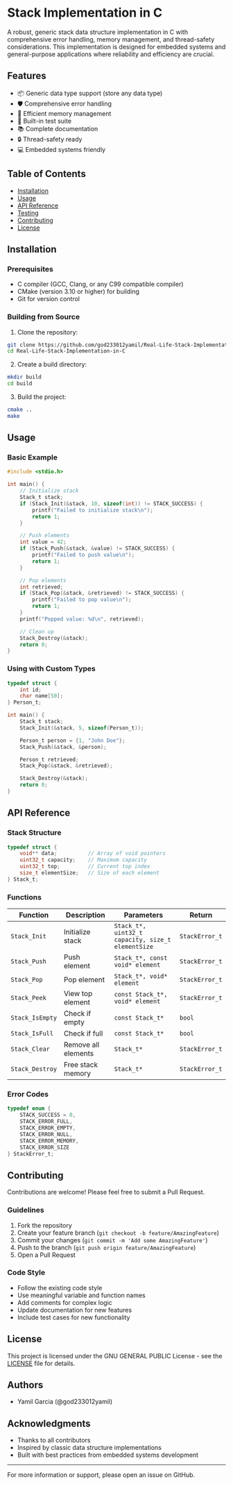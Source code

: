 # Stack Implementation in C

A robust, generic stack data structure implementation in C with comprehensive error handling, memory management, and thread-safety considerations. This implementation is designed for embedded systems and general-purpose applications where reliability and efficiency are crucial.

## Features

- 📦 Generic data type support (store any data type)
- 🛡️ Comprehensive error handling
- 💾 Efficient memory management
- 🧪 Built-in test suite
- 📚 Complete documentation
- 🔒 Thread-safety ready
- 💻 Embedded systems friendly

## Table of Contents

- [Installation](#installation)
- [Usage](#usage)
- [API Reference](#api-reference)
- [Testing](#testing)
- [Contributing](#contributing)
- [License](#license)

## Installation

### Prerequisites

- C compiler (GCC, Clang, or any C99 compatible compiler)
- CMake (version 3.10 or higher) for building
- Git for version control

### Building from Source

1. Clone the repository:
```bash
git clone https://github.com/god233012yamil/Real-Life-Stack-Implementation-in-C.git
cd Real-Life-Stack-Implementation-in-C
```

2. Create a build directory:
```bash
mkdir build
cd build
```

3. Build the project:
```bash
cmake ..
make
```
## Usage

### Basic Example

```c
#include <stdio.h>

int main() {
    // Initialize stack
    Stack_t stack;
    if (Stack_Init(&stack, 10, sizeof(int)) != STACK_SUCCESS) {
        printf("Failed to initialize stack\n");
        return 1;
    }

    // Push elements
    int value = 42;
    if (Stack_Push(&stack, &value) != STACK_SUCCESS) {
        printf("Failed to push value\n");
        return 1;
    }

    // Pop elements
    int retrieved;
    if (Stack_Pop(&stack, &retrieved) != STACK_SUCCESS) {
        printf("Failed to pop value\n");
        return 1;
    }
    printf("Popped value: %d\n", retrieved);

    // Clean up
    Stack_Destroy(&stack);
    return 0;
}
```

### Using with Custom Types

```c
typedef struct {
    int id;
    char name[50];
} Person_t;

int main() {
    Stack_t stack;
    Stack_Init(&stack, 5, sizeof(Person_t));

    Person_t person = {1, "John Doe"};
    Stack_Push(&stack, &person);

    Person_t retrieved;
    Stack_Pop(&stack, &retrieved);

    Stack_Destroy(&stack);
    return 0;
}
```

## API Reference

### Stack Structure

```c
typedef struct {
    void** data;          // Array of void pointers
    uint32_t capacity;    // Maximum capacity
    uint32_t top;         // Current top index
    size_t elementSize;   // Size of each element
} Stack_t;
```

### Functions

| Function | Description | Parameters | Return |
|----------|-------------|------------|--------|
| `Stack_Init` | Initialize stack | `Stack_t*, uint32_t capacity, size_t elementSize` | `StackError_t` |
| `Stack_Push` | Push element | `Stack_t*, const void* element` | `StackError_t` |
| `Stack_Pop` | Pop element | `Stack_t*, void* element` | `StackError_t` |
| `Stack_Peek` | View top element | `const Stack_t*, void* element` | `StackError_t` |
| `Stack_IsEmpty` | Check if empty | `const Stack_t*` | `bool` |
| `Stack_IsFull` | Check if full | `const Stack_t*` | `bool` |
| `Stack_Clear` | Remove all elements | `Stack_t*` | `StackError_t` |
| `Stack_Destroy` | Free stack memory | `Stack_t*` | `StackError_t` |

### Error Codes

```c
typedef enum {
    STACK_SUCCESS = 0,
    STACK_ERROR_FULL,
    STACK_ERROR_EMPTY,
    STACK_ERROR_NULL,
    STACK_ERROR_MEMORY,
    STACK_ERROR_SIZE
} StackError_t;
```

## Contributing

Contributions are welcome! Please feel free to submit a Pull Request.

### Guidelines

1. Fork the repository
2. Create your feature branch (`git checkout -b feature/AmazingFeature`)
3. Commit your changes (`git commit -m 'Add some AmazingFeature'`)
4. Push to the branch (`git push origin feature/AmazingFeature`)
5. Open a Pull Request

### Code Style

- Follow the existing code style
- Use meaningful variable and function names
- Add comments for complex logic
- Update documentation for new features
- Include test cases for new functionality

## License

This project is licensed under the GNU GENERAL PUBLIC License - see the [LICENSE](LICENSE) file for details.

## Authors

- Yamil Garcia (@god233012yamil)

## Acknowledgments

- Thanks to all contributors
- Inspired by classic data structure implementations
- Built with best practices from embedded systems development

---

For more information or support, please open an issue on GitHub.
